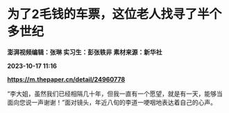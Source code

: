 # 为了2毛钱的车票，这位老人找寻了半个多世纪
**澎湃视频编辑：张琳 实习生：彭张轶非 素材来源：新华社**

**2023-10-17 11:16**

**https://m.thepaper.cn/detail/24960778**

“李大姐，虽然我们已经相隔几十年，但我一直有一个愿望，就是有一天，能够当面向您说一声谢谢！”面对镜头，年近八旬的李道一哽咽地表达着自己的心声。